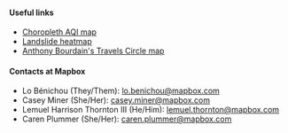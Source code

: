 #### Useful links
- [Choropleth AQI map](https://api.mapbox.com/styles/v1/lobenichou/cjjjj6c3825dc2ro2hofhnd3r.html?fresh=true&title=true&access_token=pk.eyJ1IjoibG9iZW5pY2hvdSIsImEiOiJjajdrb2czcDQwcHR5MnFycmhuZmo4eWwyIn0.nUf9dWGNVRnMApuhQ44VSw#3.7/38.547428/-97.309594/0
)
- [Landslide heatmap](https://api.mapbox.com/styles/v1/lobenichou/cjjjibpe231hc2ro0d0jbq5c2.html?fresh=true&title=true&access_token=pk.eyJ1IjoibG9iZW5pY2hvdSIsImEiOiJjajdrb2czcDQwcHR5MnFycmhuZmo4eWwyIn0.nUf9dWGNVRnMApuhQ44VSw#2.0/31.390369/-82.525044/0
)
- [Anthony Bourdain's Travels Circle map](https://api.mapbox.com/styles/v1/lobenichou/cjjlqxih14z5t2splp3aidmg9.html?fresh=true&title=true&access_token=pk.eyJ1IjoibG9iZW5pY2hvdSIsImEiOiJjajdrb2czcDQwcHR5MnFycmhuZmo4eWwyIn0.nUf9dWGNVRnMApuhQ44VSw#1.7/22.873539/-3.243042/0
)

#### Contacts at Mapbox
- Lo Bénichou (They/Them): lo.benichou@mapbox.com
- Casey Miner (She/Her): casey.miner@mapbox.com
- Lemuel Harrison Thornton III (He/Him): lemuel.thornton@mapbox.com
- Caren Plummer (She/Her): caren.plummer@mapbox.com
